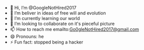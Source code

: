 - 👋 Hi, I’m @GoogleNotHired2017
- 👀 I’m beliver in ideas of free will and evolution
- 🌱 I’m currently learning our world
- 💞️ I’m looking to collaborate on it's pieceful picture
- 📫 How to reach me emailto:Go0gleNotHired2017@gmail.com
- 😄 Pronouns: he
- ⚡ Fun fact: stopped being a hacker
